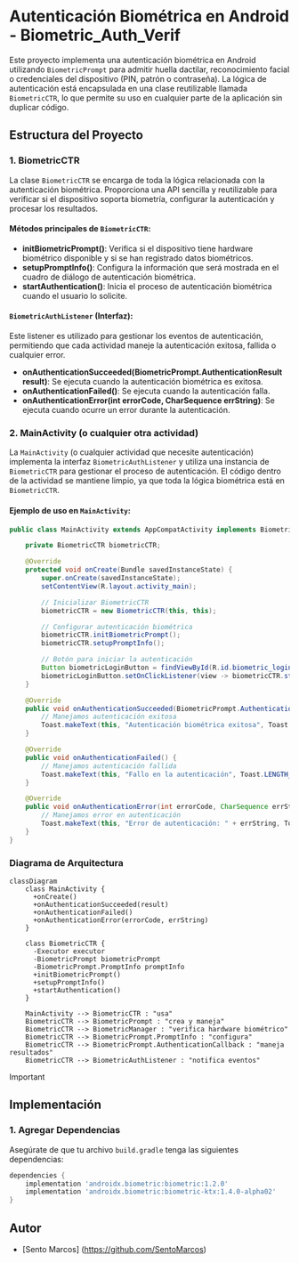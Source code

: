 # Autenticación Biométrica en Android - Biometric_Auth_Verif

Este proyecto implementa una autenticación biométrica en Android utilizando `BiometricPrompt` para admitir huella dactilar, reconocimiento facial o credenciales del dispositivo (PIN, patrón o contraseña). La lógica de autenticación está encapsulada en una clase reutilizable llamada `BiometricCTR`, lo que permite su uso en cualquier parte de la aplicación sin duplicar código.

## Estructura del Proyecto

### 1. **BiometricCTR**

La clase `BiometricCTR` se encarga de toda la lógica relacionada con la autenticación biométrica. Proporciona una API sencilla y reutilizable para verificar si el dispositivo soporta biometría, configurar la autenticación y procesar los resultados.

#### Métodos principales de `BiometricCTR`:

- **initBiometricPrompt()**: Verifica si el dispositivo tiene hardware biométrico disponible y si se han registrado datos biométricos.
- **setupPromptInfo()**: Configura la información que será mostrada en el cuadro de diálogo de autenticación biométrica.
- **startAuthentication()**: Inicia el proceso de autenticación biométrica cuando el usuario lo solicite.

#### `BiometricAuthListener` (Interfaz):

Este listener es utilizado para gestionar los eventos de autenticación, permitiendo que cada actividad maneje la autenticación exitosa, fallida o cualquier error.

- **onAuthenticationSucceeded(BiometricPrompt.AuthenticationResult result)**: Se ejecuta cuando la autenticación biométrica es exitosa.
- **onAuthenticationFailed()**: Se ejecuta cuando la autenticación falla.
- **onAuthenticationError(int errorCode, CharSequence errString)**: Se ejecuta cuando ocurre un error durante la autenticación.

### 2. **MainActivity (o cualquier otra actividad)**

La `MainActivity` (o cualquier actividad que necesite autenticación) implementa la interfaz `BiometricAuthListener` y utiliza una instancia de `BiometricCTR` para gestionar el proceso de autenticación. El código dentro de la actividad se mantiene limpio, ya que toda la lógica biométrica está en `BiometricCTR`.

#### Ejemplo de uso en `MainActivity`:

```java
public class MainActivity extends AppCompatActivity implements BiometricCTR.BiometricAuthListener {

    private BiometricCTR biometricCTR;

    @Override
    protected void onCreate(Bundle savedInstanceState) {
        super.onCreate(savedInstanceState);
        setContentView(R.layout.activity_main);

        // Inicializar BiometricCTR
        biometricCTR = new BiometricCTR(this, this);

        // Configurar autenticación biométrica
        biometricCTR.initBiometricPrompt();
        biometricCTR.setupPromptInfo();

        // Botón para iniciar la autenticación
        Button biometricLoginButton = findViewById(R.id.biometric_login);
        biometricLoginButton.setOnClickListener(view -> biometricCTR.startAuthentication());
    }

    @Override
    public void onAuthenticationSucceeded(BiometricPrompt.AuthenticationResult result) {
        // Manejamos autenticación exitosa
        Toast.makeText(this, "Autenticación biométrica exitosa", Toast.LENGTH_SHORT).show();
    }

    @Override
    public void onAuthenticationFailed() {
        // Manejamos autenticación fallida
        Toast.makeText(this, "Fallo en la autenticación", Toast.LENGTH_SHORT).show();
    }

    @Override
    public void onAuthenticationError(int errorCode, CharSequence errString) {
        // Manejamos error en autenticación
        Toast.makeText(this, "Error de autenticación: " + errString, Toast.LENGTH_SHORT).show();
    }
}
```
### Diagrama de Arquitectura

```mermaid
classDiagram
    class MainActivity {
      +onCreate() 
      +onAuthenticationSucceeded(result)
      +onAuthenticationFailed()
      +onAuthenticationError(errorCode, errString)
    }
    
    class BiometricCTR {
      -Executor executor
      -BiometricPrompt biometricPrompt
      -BiometricPrompt.PromptInfo promptInfo
      +initBiometricPrompt() 
      +setupPromptInfo() 
      +startAuthentication() 
    }
    
    MainActivity --> BiometricCTR : "usa"
    BiometricCTR --> BiometricPrompt : "crea y maneja"
    BiometricCTR --> BiometricManager : "verifica hardware biométrico"
    BiometricCTR --> BiometricPrompt.PromptInfo : "configura"
    BiometricCTR --> BiometricPrompt.AuthenticationCallback : "maneja resultados"
    BiometricCTR --> BiometricAuthListener : "notifica eventos"
```
> [!IMPORTANT] 
## Implementación

### 1. **Agregar Dependencias**

Asegúrate de que tu archivo `build.gradle` tenga las siguientes dependencias:

```gradle
dependencies {
    implementation 'androidx.biometric:biometric:1.2.0'
    implementation 'androidx.biometric:biometric-ktx:1.4.0-alpha02'
}
```

## Autor

- [Sento Marcos] (https://github.com/SentoMarcos)
